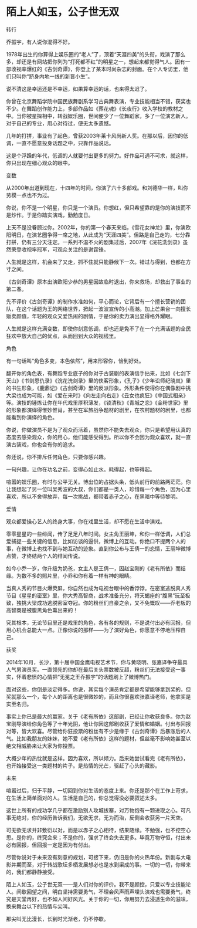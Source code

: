 # 陌上人如玉，公子世无双

转行 

乔振宇，有人说你混得不好。 

1978年出生的你算得上娱乐圈的“老人”了，顶着“天涯四美”的头衔，戏演了那么多，却还是有网站把你列为“打死都不红”的明星之一，想起来都觉得气人。因有一部收视率爆红的《古剑奇谭》，你登上了某本时尚杂志的封面。在个人专访里，他们只叫你“跻身内地一线的新晋小生”。 

说不清这是幸运还是不幸运，如果算幸运的话，也来得太迟了。 

你曾在北京舞蹈学院中国民族舞剧系学习古典舞表演，专业技能相当不错，获奖也不少。在舞蹈创作能力上，多部作品如《葬花魂》《长夜行》收入学校的教材之中。当你被星探相中，转战娱乐圈，世间便少了一位舞蹈家，多了一位演艺新人。对于自己的专业，用心对待过，便无太多遗憾。 

几年的打拼，事业有了起色，曾获2003年莱卡风尚新人奖。在那以后，因你的低调，一直不愿意投身话题之中，只靠作品说话。 

这是个浮躁的年代，低调的人就要付出更多的努力。好作品可遇不可求，就这样，你只出现在细心观众的眼中。 

变数 

从2000年出道到现在，十四年的时间，你演了六十多部戏。和刘德华一样，叫你劳模一点也不为过。 

你说，你不是一个明星，你只是一个演员。你想红，但只希望靠的是你的演技而不是炒作。于是你踏实演戏，勤勉度日。 

上天不是没眷顾过你。2002年，你的第一个春天来临，《雪花女神龙》里，你演欧阳明日，在演艺圈争得一席之地，从此成为“天涯四美”。但路是自己走的，七分靠打拼，仍有三分天注定。一系列不温不火的剧集过后，2007年《浣花洗剑录》虽然荣登收视率冠军，可观众关注的是谢霆锋。 

人生就是这样，机会来了又走，抓不住就只能静候下一次。错过与得到，也都在方寸之间。 

《古剑奇谭》原本出演欧阳少恭的男星因故临时退出，你来救场，却救出了事业的第二春。 

先不评价《古剑奇谭》的制作水准如何，平心而论，它背后有一个擅长营销的团队，在这个话题为王的网络世界，掀起一波波宣传的小高潮。加上芒果台一向擅长贩卖颜值，年轻的观众又爱热闹的剧情，于是你的卖力演出显得格外耀眼。 

人生就是这样充满变数，即使你刻意低调，却也还是免不了在一个充满话题的全民狂欢中放大自己的优点，从而回到大众的视线里。 

角色 

有一句话叫“角色多变，本色依然”，用来形容你，恰到好处。 

翻开你的角色表，有舞蹈专业底子的你对于古装剧的表演信手拈来，比如《七剑下天山》《书剑恩仇录》《浣花洗剑录》里的侠客形象，《孔子》《少年讼师纪晓岚》里的书生形象，《鹿鼎记》《古剑奇谭》里的反派形象。外形条件使得你在偶像剧中挑大梁也成为可能，如《爱在来时》《向左走向右走》《丑女也疯狂》《中国式相亲》等。演技的锤炼让你在年代戏里厚积薄发，《锁清秋》《青城之恋》《金粉世家》里的形象都演绎得惟妙惟肖，甚至在军旅战争题材的剧里，在农村题材的剧里，也都能看到你演绎的角色。 

你说，你做演员不是为了观众而活着，虽然你不能失去观众，你只是希望用认真的态度去感染观众，你的用心，他们能感受得到。所以你不会因为观众喜欢，就一直演古装戏，你也会有你的追求。 

你还说，你不排斥任何角色，只要你感兴趣。 

一句兴趣，让你在功名之前，变得心如止水。耗得起，也等得起。 

喧嚣的娱乐圈，有时与公平无关。博出位的占据头条，低头前行的前路两茫茫。你让我想起了另一位叫吴秀波的大叔，你们都是一类人，珍惜每一个角色，因为心里喜欢，所以不舍得放弃，每一次挑战，都带着赤子之心，在黑暗中等待黎明。 

爱情 

观众都爱操心艺人的终身大事，你在戏里生活，却不愿在生活中演戏。 

零零星星的一些绯闻，传了足足八年时间。女主角王丽坤，和你一样低调，人们总爱捕捉一些关键的信息，比如访谈的逼供，微博上的互动。你绝口不提两个人的事，在微博上也找不到与她互动的迹象。直到你公布与王倩一的恋情，王丽坤微博点赞，才终结两个人的绯闻传说。 

如今小乔一岁，你升级为奶爸，女主人是王倩一，因赵宝刚的《老有所依》而结缘。为数不多的照片里，小乔和你有着一样有神的眼睛。 

当真人秀的节目火爆荧屏，你自然也成为电视台眼中的香饽饽。在密室逃脱真人秀节目《星星的密室》里，你大秀高智商，战术准备充分，将天蝎座的“腹黑”玩至极致，独挑大梁成功逃脱密室夺冠。你的粉丝们自豪之余，又不免慨叹——乔老板的高智商是被腹黑角色熏出来的！ 

究其根本，无论节目里还是戏里的角色，各有各的规则，不是说付出必有回报，但用心机会总能大一点。正像你说的那样——为了演好角色，你愿意不停地压榨自己。 

获奖 

2014年10月，长沙，第十届中国金鹰电视艺术节，你与黄晓明、张嘉译争夺最具人气男演员奖。一直领先的你却在最后关头票数被反超，粉丝们无法接受这一事实，怀着悲愤的心情把“无冕之王乔振宇”的话题刷上了微博热门。 

面对这些，你倒是淡定得多。你说，其实每个演员肯定都是希望能够拿到奖的，但奖就那么一个，每个人的距离也是很微妙的，而且你很喜欢张嘉译老师，他拿奖是实至名归。 

事实上你已是最大的赢家。关于《老有所依》这部剧，已经让你收获良多。你为赵宝刚导演给你角色等了十年光阴，他让你因这部剧收获了爱情和婚姻。付出与回报对等，皆大欢喜。尽管给你狂投票的粉丝有不少是缘于《古剑奇谭》后暴涨后的人气。比如我朋友的妹妹，她不爱《老有所依》这样的题材，但丝毫不影响她甚至以绝交相威胁来让大家为你投票。 

大概少年的热忱就是这样。因为喜欢，所以倾力。后来她尝试看完《老有所依》，也开始接受这一类题材的片子。是热情的光芒，驱赶了心头的藏影。 

未来 

喧嚣过后，归于平静，一切回到你对生活的态度上来。你还是那个在工作上苛求，在生活上简单面对的人。生活是自己的，你总觉得没必要叙述太多。 

这世上所有的成功学几乎都在激励别人攻城拔寨，对万物抱有一颗进取之心。可凡事无绝对，你的经历告诉我们，无欲无求，无为而治，反倒会收获另一片天空。 

可无欲无求并非敷衍以对，而是以赤子之心相待，结果随缘。不勉强，也不挖空心思。是你的，终究会来；不是你的，强求了终会失去更多。毕竟万物守恒，付出未必有回报，但回报一定是因为有付出。 

尽管你说对于未来没有刻意的规划，可接下来，仍旧是你的火热年份。新剧与大电影并期而至，对于转战歌坛多栖发展想必也是水到渠成的事。一切的一切，你带来的，我们都静静接受。 

陌上人如玉，公子世无双——是人们对你的评价。我不是颜控，只爱以专业技能论人。间歇回望之间，明白坚持需要勇气，不理会风声雨声埋头演戏也需要勇气，终究是天堂再好，也不如人间好风光。关于你的一切，你用努力去浸透生命的滋味，换来舞台以下的热情与尖叫。 

那尖叫无比漫长，长到时光渐老，仍不停歇。